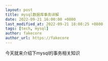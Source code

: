 ```yaml
---
layout: post
title: mysql数据库事务详解
date: 2022-09-21 16:00:00 +0800
last_modified_at: 2022-09-21 18:08:25 +0800
tags: [tech, mysql]
author: fakecore
author_url: https://fakecore
---
```


今天就来介绍下mysql的事务相关知识

